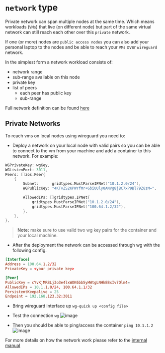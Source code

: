 # `network` type
Private network can span multiple nodes at the same time. Which means workloads (`VMs`) that live (on different node) but part of the same virtual network can still reach each other over this `private` network.

If one (or more) nodes are `public access nodes` you can also add your personal laptop to the nodes and be able to reach your `VMs` over `wireguard` network.

In the simplest form a network workload consists of:
- network range
- sub-range available on this node
- private key
- list of peers
  - each peer has public key
  - sub-range

Full network definition can be found [here](../../../pkg/gridtypes/zos/network.go)

## Private Networks

To reach vms on local nodes using wireguard you need to:
- Deploy a network on your local node with valid pairs so you can be able to connect to the vm from your machine and add a container to this network.
For example: 

```go
WGPrivateKey: wgKey,
WGListenPort: 3011,
Peers: []zos.Peer{
	{
		Subnet:      gridtypes.MustParseIPNet("10.1.2.0/24"),
		WGPublicKey: "4KTvZS2KPWYfMr+GbiUUly0ANVg8jBC7xP9Bl79Z8zM=",

		AllowedIPs: []gridtypes.IPNet{
			gridtypes.MustParseIPNet("10.1.2.0/24"),
			gridtypes.MustParseIPNet("100.64.1.2/32"),
		},
	},
},

```

> **Note:** make sure to use valid two wg key pairs for the container and your local machine.
- After the deployment the network can be accessed through wg with the following config.

```conf
[Interface]
Address = 100.64.1.2/32
PrivateKey = <your private key>

[Peer]
PublicKey = cYvKjMRBLj3o3e4lxWOK6bbSyHWtgLNHkEBxIv7Olm4=
AllowedIPs = 10.1.1.0/24, 100.64.1.1/32
PersistentKeepalive = 25
Endpoint = 192.168.123.32:3011
```
- Bring wireguard interface up `wg-quick up <config file>`
- Test the connection `wg`
![image](https://github.com/user-attachments/assets/ca0d37e2-d586-4e0f-ae98-2d70188492bd)

- Then you should be able to ping/access the container `ping 10.1.1.2`
![image](https://github.com/user-attachments/assets/d625a573-3d07-4980-afc0-4570acd7a21f)


For more details on how the network work please refer to the [internal manual](../../internals/network/readme.md)
